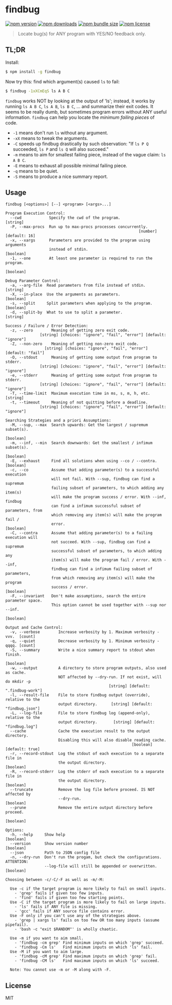 # findbug

[![npm version](https://img.shields.io/npm/v/findbug.svg?style=flat)](https://www.npmjs.com/package/findbug)
[![npm downloads](https://img.shields.io/npm/dt/findbug.svg?style=flat)](https://www.npmjs.com/package/findbug)
[![npm bundle size](https://img.shields.io/bundlephobia/min/findbug.svg?style=flat)](https://www.npmjs.com/package/findbug)
[![npm license](https://img.shields.io/npm/l/findbug)](https://www.npmjs.com/package/findbug)

> Locate bug(s) for ANY program with YES/NO feedback only.

## TL;DR

Install:
```bash
$ npm install -g findbug
```

Now try this: find which argument(s) caused `ls` to fail:
```bash
$ findbug -1xXCmEqS ls A B C
```

`findbug` works NOT by looking at the output of 'ls';
instead, it works by running `ls A B C`, `ls A B`, `ls B C`, ... and summarize their exit codes.
It seems to be really dumb, but sometimes program errors without ANY useful information.
`findbug` can help you locate the *minimum failing pieces* of code.

- `-1` means don't run `ls` without any argument.
- `-xX` means to tweak the arguments.
- `-C` speeds up findbug drastically by such observation: "If `ls P Q` succeeded, `ls P` and `ls Q` will also succeed."
- `-m` means to aim for smallest failing piece, instead of the vague claim: `ls A B C`.
- `-E` means to exhaust all possible minimal failing piece.
- `-q` means to be quiet.
- `-S` means to produce a nice summary report.

## Usage

```
findbug [<options>] [--] <program> [<args>...]

Program Execution Control:
  --cwd            Specify the cwd of the program.                      [string]
  -P, --max-procs  Run up to max-procs processes concurrently.
                                                          [number] [default: 16]
  -x, --xargs      Parameters are provided to the program using arguments
                   instead of stdin.                                   [boolean]
  -1, --one        At least one parameter is required to run the program.
                                                                       [boolean]

Debug Parameter Control:
  -a, --arg-file  Read parameters from file instead of stdin.           [string]
  -X, --in-place  Use the arguments as parameters.                     [boolean]
  -s, --split     Split parameters when applying to the program.       [boolean]
  -d, --split-by  What to use to split a parameter.                     [string]

Success / Failure / Error Detection:
  -z, --zero        Meaning of getting zero exit code.
               [string] [choices: "ignore", "fail", "error"] [default: "ignore"]
  -Z, --non-zero    Meaning of getting non-zero exit code.
                 [string] [choices: "ignore", "fail", "error"] [default: "fail"]
  -O, --stdout      Meaning of getting some output from program to stderr.
               [string] [choices: "ignore", "fail", "error"] [default: "ignore"]
  -e, --stderr      Meaning of getting some output from program to stderr.
               [string] [choices: "ignore", "fail", "error"] [default: "ignore"]
  -T, --time-limit  Maximum execution time in ms, s, m, h, etc.         [string]
  -t, --timeout     Meaning of not quitting before a deadline.
               [string] [choices: "ignore", "fail", "error"] [default: "ignore"]

Searching Strategies and a priori Assumptions:
  -M, --sup, --max  Search upwards: Get the largest / supremum subset(s).
                                                                       [boolean]
  -m, --inf, --min  Search downwards: Get the smallest / infimum subset(s).
                                                                       [boolean]
  -E, --exhaust     Find all solutions when using --co / --contra.     [boolean]
  -c, --co          Assume that adding parameter(s) to a successful execution
                    will not fail. With --sup, findbug can find a supremum
                    failing subset of parameters, to which adding any item(s)
                    will make the program success / error. With --inf, findbug
                    can find a infimum successful subset of parameters, from
                    which removing any item(s) will make the program fail /
                    error.                                             [boolean]
  -C, --contra      Assume that adding parameter(s) to a failing execution will
                    not succeed. With --sup, findbug can find a supremum
                    successful subset of parameters, to which adding any
                    item(s) will make the program fail / error. With --inf,
                    findbug can find a infimum failing subset of parameters,
                    from which removing any item(s) will make the program
                    success / error.                                   [boolean]
  -F, --invariant   Don't make assumptions, search the entire parameter space.
                    This option cannot be used together with --sup nor --inf.
                                                                       [boolean]

Output and Cache Control:
  -v, --verbose        Increase verbosity by 1. Maximum verbosity -vvv.  [count]
  -q, --quiet          Decrease verbosity by 1. Minimum verbosity -qqqq. [count]
  -S, --summary        Write a nice summary report to stdout when finish.
                                                                       [boolean]
  -w, --output         A directory to store program outputs, also used as cache.
                       NOT affected by --dry-run. If not exist, will do mkdir -p
                                             [string] [default: ".findbug-work"]
  -l, --result-file    File to store findbug output (override), relative to the
                       output directory.      [string] [default: "findbug.json"]
  -L, --log-file       File to store findbug log (append-only), relative to the
                       output directory.       [string] [default: "findbug.log"]
  --cache              Cache the execution result to the output directory.
                       Disabling this will also disable reading cache.
                                                       [boolean] [default: true]
  -r, --record-stdout  Log the stdout of each execution to a separate file in
                       the output directory.                           [boolean]
  -R, --record-stderr  Log the stderr of each execution to a separate file in
                       the output directory.                           [boolean]
  --truncate           Remove the log file before proceed. IS NOT affected by
                       --dry-run.                                      [boolean]
  --prune              Remove the entire output directory before proceed.
                                                                       [boolean]

Options:
  -h, --help     Show help                                             [boolean]
  --version      Show version number                                   [boolean]
  --json         Path to JSON config file
  -n, --dry-run  Don't run the progam, but check the configurations. ATTENTION:
                 --log-file will still be appended or overwritten.     [boolean]

Choosing between -c/-C/-F as well as -m/-M:

  Use -c if the target program is more likely to fail on small inputs.
    - 'grep' fails if given too few inputs.
    - 'find' fails if given too few starting points.
  Use -C if the target program is more likely to fail on large inputs.
    - 'ls' fails if ANY file is missing.
    - 'gcc' fails if ANY source file contains error.
  Use -F only if you can't use any of the strategies above.
    - 'grep | xargs ls' fails on too few OR too many inputs (assume pipefail).
    - 'bash -c "exit $RANDOM"' is wholly chaotic.

  Use -m if you want to aim small.
    - 'findbug -cm grep' Find minimum inputs on which 'grep' succeed.
    - 'findbug -Cm ls'   Find minimum inputs on which 'ls' fail.
  Use -M if you want to aim large.
    - 'findbug -cM grep' Find maximum inputs on which 'grep' fail.
    - 'findbug -CM ls'   Find maximum inputs on which 'ls' succeed.

  Note: You cannot use -m or -M along with -F.
```

## License

MIT

